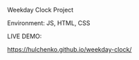 Weekday Clock Project

Environment: JS, HTML, CSS

LIVE DEMO:

https://hulchenko.github.io/weekday-clock/

